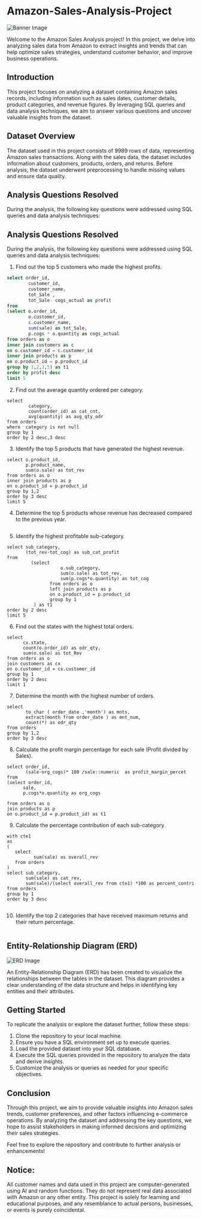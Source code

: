 
# Amazon-Sales-Analysis-Project

![Banner Image](amazon_india_wide_image-3.jpg)

Welcome to the Amazon Sales Analysis project! In this project, we delve into analyzing sales data from Amazon to extract insights and trends that can help optimize sales strategies, understand customer behavior, and improve business operations.

## Introduction

This project focuses on analyzing a dataset containing Amazon sales records, including
information such as sales dates, customer details, product categories, and revenue figures. By
leveraging SQL queries and data analysis techniques, we aim to answer various questions and
uncover valuable insights from the dataset.

## Dataset Overview

The dataset used in this project consists of 9989 rows of data, representing Amazon
sales transactions. Along with the sales data, the dataset includes information about customers,
products, orders, and returns. Before analysis, the dataset underwent preprocessing to handle
missing values and ensure data quality.

## Analysis Questions Resolved

During the analysis, the following key questions were addressed using SQL queries and data
analysis techniques:

## Analysis Questions Resolved
During the analysis, the following key questions were addressed using SQL queries and data
analysis techniques:

1. Find out the top 5 customers who made the highest profits.
```sql
select order_id,
		customer_id,
		customer_name,
		tot_Sale ,
	    tot_Sale- cogs_actual as profit
from 
(select o.order_id,
		o.customer_id,
		c.customer_name,
		sum(sale) as tot_Sale,
		p.cogs * o.quantity as cogs_actual
from orders as o
inner join customers as c
on o.customer_id = c.customer_id
inner join products as p
on o.product_id = p.product_id
group by 1,2,3,5) as t1
order by profit desc
limit 5
```

2. Find out the average quantity ordered per category.
```
select 
		category,
		count(order_id) as cat_cnt,
		avg(quantity) as avg_qty_odr
from orders
where  category is not null
group by 1
order by 2 desc,3 desc

```
3. Identify the top 5 products that have generated the highest revenue.
```
select o.product_id,
       p.product_name,
	   sum(o.sale) as tot_rev
from orders as o
inner join products as p
on o.product_id = p.product_id
group by 1,2
order by 3 desc
limit 5

```

4. Determine the top 5 products whose revenue has decreased compared to the previous year.
```sql

```

5. Identify the highest profitable sub-category.
```
select sub_category,
       (tot_rev-tot_cog) as sub_cat_profit
from  
         (select  
		            o.sub_category,
		            sum(o.sale) as tot_rev,
		            sum(p.cogs*o.quantity) as tot_cog
                from orders as o
                left join products as p 
                on o.product_id = p.product_id
                group by 1
          ) as t1
order by 2 desc
limit 5

```

6. Find out the states with the highest total orders.
```
select 
      cx.state,
	  count(o.order_id) as odr_qty,
	  sum(o.sale) as tot_Rev
from orders as o
join customers as cx
on o.customer_id = cx.customer_id
group by 1
order by 2 desc
limit 1

```

7. Determine the month with the highest number of orders.
```
select 
       to_char ( order_date ,'month') as mnts,
	   extract(month from order_date ) as mnt_num,
       count(*) as odr_qty 
from orders 
group by 1,2
order by 3 desc

```

8. Calculate the profit margin percentage for each sale (Profit divided by Sales).
```
select order_id,
       (sale-org_cogs)* 100 /sale::numeric  as profit_margin_percet
from 
(select order_id,
      sale,
	  p.cogs*o.quantity as org_cogs
	  
from orders as o
join products as p 
on o.product_id = p.product_id) as t1

```

9. Calculate the percentage contribution of each sub-category.
```
with cte1 
as 
(
   select 
          sum(sale) as overall_rev
   from orders
)
select sub_category,
       sum(sale) as cat_rev,
	   sum(sale)/(select overall_rev from cte1) *100 as percent_contri
from orders
group by 1
order by 3 desc


```

10. Identify the top 2 categories that have received maximum returns and their return
percentage.
```sql

```

## Entity-Relationship Diagram (ERD)
![ERD Image](ERD_Amazon.png)

An Entity-Relationship Diagram (ERD) has been created to visualize the relationships between
the tables in the dataset. This diagram provides a clear understanding of the data structure and
helps in identifying key entities and their attributes.

## Getting Started
To replicate the analysis or explore the dataset further, follow these steps:

1. Clone the repository to your local machine.
2. Ensure you have a SQL environment set up to execute queries.
3. Load the provided dataset into your SQL database.
4. Execute the SQL queries provided in the repository to analyze the data and derive insights.
5. Customize the analysis or queries as needed for your specific objectives.

## Conclusion

Through this project, we aim to provide valuable insights into Amazon sales trends, customer
preferences, and other factors influencing e-commerce operations. By analyzing the dataset
and addressing the key questions, we hope to assist stakeholders in making informed decisions
and optimizing their sales strategies.

Feel free to explore the repository and contribute to further analysis or enhancements!

## Notice:
All customer names and data used in this project are computer-generated using AI and random
functions. They do not represent real data associated with Amazon or any other entity. This
project is solely for learning and educational purposes, and any resemblance to actual persons,
businesses, or events is purely coincidental.
